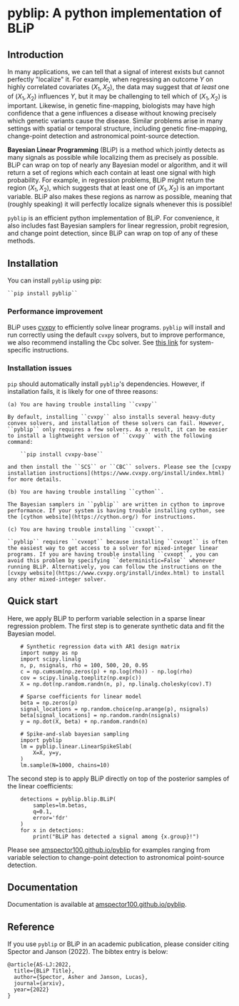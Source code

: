 # pyblip: A python implementation of BLiP

## Introduction

In many applications, we can tell that a signal of interest exists but cannot perfectly "localize" it. For example, when regressing an outcome $Y$ on highly correlated covariates $(X_1, X_2)$, the data may suggest that *at least* one of $(X_1, X_2)$ influences $Y$, but it may be challenging to tell which of $(X_1, X_2)$ is important. Likewise, in genetic fine-mapping, biologists may have high confidence that a gene influences a disease without knowing precisely which genetic variants cause the disease. Similar problems arise in many settings with spatial or temporal structure, including genetic fine-mapping, change-point detection and astronomical point-source detection.

**Bayesian Linear Programming** (BLiP) is a method which jointly detects as many signals as possible while localizing them as precisely as possible. BLiP can wrap on top of nearly any Bayesian model or algorithm, and it will return a set of regions which each contain at least one signal with high probability. For example, in regression problems, BLiP might return the region $(X_1, X_2)$, which suggests that at least one of $(X_1, X_2)$ is an important variable. BLiP also makes these regions as narrow as possible, meaning that (roughly speaking) it will perfectly localize signals whenever this is possible! 

``pyblip`` is an efficient python implementation of BLiP. For convenience, it also includes fast Bayesian samplers for linear regression, probit regresion, and change point detection, since BLiP can wrap on top of any of these methods.

## Installation

You can install ``pyblip`` using pip:

	``pip install pyblip``

### Performance improvement

BLiP uses [cvxpy](https://www.cvxpy.org/install/index.html) to efficiently solve linear programs. ``pyblip`` will install and run correctly using the default ``cvxpy`` solvers, but to improve performance, we also recommend installing the Cbc solver. See [this link](https://www.cvxpy.org/install/index.html#install-with-cbc-clp-cgl-support) for system-specific instructions.

### Installation issues

``pip`` should automatically install ``pyblip``'s dependencies. However, if installation fails, it is likely for one of three reasons:

	(a) You are having trouble installing ``cvxpy``

	By default, installing ``cvxpy`` also installs several heavy-duty convex solvers, and installation of these solvers can fail. However, ``pyblip`` only requires a few solvers. As a result, it can be easier to install a lightweight version of ``cvxpy`` with the following command:

		``pip install cvxpy-base``
	
	and then install the ``SCS`` or ``CBC`` solvers. Please see the [cvxpy installation instructions](https://www.cvxpy.org/install/index.html) for more details.

	(b) You are having trouble installing ``cython``.

	The Bayesian samplers in ``pyblip`` are written in cython to improve performance. If your system is having trouble installing cython, see the [cython website](https://cython.org/) for instructions.

	(c) You are having trouble installing ``cvxopt``.

	``pyblip`` requires ``cvxopt`` because installing ``cvxopt`` is often the easiest way to get access to a solver for mixed-integer linear programs. If you are having trouble installing ``cvxopt``, you can avoid this problem by specifying ``deterministic=False`` whenever running BLiP. Alternatively, you can follow the instructions on the [cvxpy website](https://www.cvxpy.org/install/index.html) to install any other mixed-integer solver.

## Quick start

Here, we apply BLiP to perform variable selection in a sparse linear regression problem. The first step is to generate synthetic data and fit the Bayesian model.

```
	# Synthetic regression data with AR1 design matrix
	import numpy as np
	import scipy.linalg
	n, p, nsignals, rho = 100, 500, 20, 0.95
	c = np.cumsum(np.zeros(p) + np.log(rho)) - np.log(rho)
	cov = scipy.linalg.toeplitz(np.exp(c))
	X = np.dot(np.random.randn(n, p), np.linalg.cholesky(cov).T)
	
	# Sparse coefficients for linear model
	beta = np.zeros(p)
	signal_locations = np.random.choice(np.arange(p), nsignals)
	beta[signal_locations] = np.random.randn(nsignals)
	y = np.dot(X, beta) + np.random.randn(n)

	# Spike-and-slab bayesian sampling
	import pyblip
	lm = pyblip.linear.LinearSpikeSlab(
		X=X, y=y, 
	)
	lm.sample(N=1000, chains=10)
```

The second step is to apply BLiP directly on top of the posterior samples of the linear coefficients:

```
	detections = pyblip.blip.BLiP(
        samples=lm.betas,
        q=0.1,
        error='fdr'
	)
	for x in detections:
		print("BLiP has detected a signal among {x.group}!")
```

Please see [amspector100.github.io/pyblip](amspector100.github.io/pyblip/usage.html) for examples ranging from variable selection to change-point detection to astronomical point-source detection. 

## Documentation

Documentation is available at [amspector100.github.io/pyblip](amspector100.github.io/pyblip).

## Reference

If you use ``pyblip`` or BLiP in an academic publication, please consider citing Spector and Janson (2022). The bibtex entry is below:


```
@article{AS-LJ:2022,
  title={BLiP Title},
  author={Spector, Asher and Janson, Lucas},
  journal={arxiv},
  year={2022}
}
```